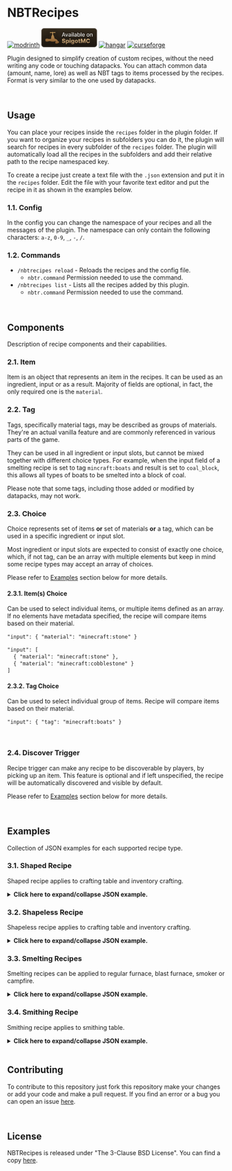 # NBTRecipes
<a href="https://modrinth.com/plugin/nbtrecipes/"><img alt="modrinth" height="44" src="https://cdn.jsdelivr.net/npm/@intergrav/devins-badges@3/assets/cozy/available/modrinth_vector.svg"></a>
<a href="https://www.spigotmc.org/resources/nbtrecipes.107230/"><img alt="spigotmc" height="44" src="badges/spigotmc_vector.svg"></a>
<a href="https://hangar.papermc.io/LoreSchaeffer/NBTRecipes"><img alt="hangar" height="44" src="https://cdn.jsdelivr.net/npm/@intergrav/devins-badges@3/assets/cozy/available/hangar_vector.svg"></a>
<a href="https://legacy.curseforge.com/minecraft/bukkit-plugins/nbtrecipes"><img alt="curseforge" height="44" src="https://cdn.jsdelivr.net/npm/@intergrav/devins-badges@3/assets/cozy/available/curseforge_vector.svg"></a>

Plugin designed to simplify creation of custom recipes, without the need writing any code or touching datapacks.
You can attach common data (amount, name, lore) as well as NBT tags to items processed by the recipes.
Format is very similar to the one used by datapacks.

<br />

## Usage
You can place your recipes inside the `recipes` folder in the plugin folder.
If you want to organize your recipes in subfolders you can do it, the plugin will search for recipes in every subfolder of the `recipes` folder.
The plugin will automatically load all the recipes in the subfolders and add their relative path to the recipe namespaced key.

To create a recipe just create a text file with the `.json` extension and put it in the `recipes` folder.
Edit the file with your favorite text editor and put the recipe in it as shown in the examples below.

### 1.1. Config
In the config you can change the namespace of your recipes and all the messages of the plugin.
The namespace can only contain the following characters: `a-z`, `0-9`, `_`, `-`, `/`.

### 1.2. Commands
* `/nbtrecipes reload` - Reloads the recipes and the config file.
  * `nbtr.command` Permission needed to use the command.
* `/nbtrecipes list` - Lists all the recipes added by this plugin.
  * `nbtr.command` Permission needed to use the command.

<br />

## Components
Description of recipe components and their capabilities.

### 2.1. Item
Item is an object that represents an item in the recipes. It can be used as an ingredient, input or as a result. Majority of fields are optional, in fact, the only required one is the `material`.

### 2.2. Tag
Tags, specifically material tags, may be described as groups of materials. They're an actual vanilla feature and are commonly referenced in various parts of the game.

They can be used in all ingredient or input slots, but cannot be mixed together with different choice types. For example, when the input field of a smelting recipe is set to tag `mincraft:boats` and result is set to `coal_block`, this allows all types of boats to be smelted into a block of coal.

Please note that some tags, including those added or modified by datapacks, may not work.

### 2.3. Choice
Choice represents set of items **or** set of materials **or** a tag, which can be used in a specific ingredient or input slot.

Most ingredient or input slots are expected to consist of exactly one choice, which, if not tag, can be an array with multiple elements but keep in mind some recipe types may accept an array of choices.

Please refer to [Examples](#examples) section below for more details.

#### 2.3.1. Item(s) Choice
Can be used to select individual items, or multiple items defined as an array. If no elements have metadata specified, the recipe will compare items based on their material.
```json5
"input": { "material": "minecraft:stone" }
```
```json5
"input": [
  { "material": "minecraft:stone" },
  { "material": "minecraft:cobblestone" }
]
```
#### 2.3.2. Tag Choice
Can be used to select individual group of items. Recipe will compare items based on their material.
```json5
"input": { "tag": "minecraft:boats" }
```

<br />

### 2.4. Discover Trigger
Recipe trigger can make any recipe to be discoverable by players, by picking up an item.
This feature is optional and if left unspecified, the recipe will be automatically discovered and visible by default.

Please refer to [Examples](#examples) section below for more details.

<br />

## Examples
Collection of JSON examples for each supported recipe type.

### 3.1. Shaped Recipe
Shaped recipe applies to crafting table and inventory crafting.

<details>
  <summary><b>Click here to expand/collapse JSON example.</b></summary>

```json5
{
  "type": "crafting_shaped",
  // Crafting pattern. Array must consist of either:
  // - two, two-character elements reflecting an inventory crafting grid.
  // - three, three-character elements reflecting a crafting table grid.
  "pattern": [
    "  D",
    " D ",
    "S  "
  ],
  // Key to the pattern.
  // Each character must be mapped to exactly one recipe choice, which can be an array with multiple elements.
  "key": {
    "S": [
      { "material": "stick" },
      { "material": "blaze_rod" }
    ],
    "D": { "material": "diamond" }
  },
  // Recipe result.
  "result": {
    "material": "diamond_sword",
    "amount": 1,
    "name": "Diagonally Crafted Diamond Sword",
    "lore": [
      "As the name suggests..."
    ],
    "nbt": "{CustomModelData: 2}"
  },
  // Recipe discover trigger. Optional.
  "discover": {
    // Items that discovers the recipe. List of recipe choices. Each choice can an array with multiple elements.
    "items": [
      { "material": "diamond" }
    ]
  }
}
```

Field `discover` is optional.

</details>

### 3.2. Shapeless Recipe
Shapeless recipe applies to crafting table and inventory crafting.

<details>
  <summary><b>Click here to expand/collapse JSON example.</b></summary>

```json5
{
  "type": "crafting_shapeless",
  // Crafting ingredients. List of recipe choices. Each choice can an array with multiple elements.
  "ingredients": [
    { "tag": "minecraft:logs" },
    { "material": "flint_and_steel" }
  ],
  // Recipe result.
  "result": { "material": "charcoal" },
  // Recipe discover trigger. Optional.
  "discover": {
    // Items that discovers the recipe. List of recipe choices. Each choice can an array with multiple elements.
    "items": [
      { "tag": "minecraft:logs" },
      { "material": "flint_and_steel" },
    ]
  }
}
```

Field `discover` is optional.

</details>

### 3.3. Smelting Recipes
Smelting recipes can be applied to regular furnace, blast furnace, smoker or campfire.

<details>
  <summary><b>Click here to expand/collapse JSON example.</b></summary>

```json5
{
  // Recipe type. For furnace recipes you can use one of: [SMELTING, BLASTING, SMOKING, CAMPFIRE_COOKING]
  "type": "smelting",
  // Furnace input. Exactly one recipe choice, which can be an array with multiple elements.
  "input": [
    { "material": "diamond_helmet" },
    { "material": "diamond_chestplate" },
    { "material": "diamond_leggings" },
    { "material": "diamond_boots" }
  ],
  // Recipe result.
  "result": { "material": "diamond" },
  // Experience to award player after taking smelting result. Optional.
  "experience": 0.7,
  // Time it takes to cook this recipe. Measured in ticks. Optional.
  "cooking_time": 200,
  // Recipe discover trigger. Optional.
  "discover": {
    // Items that discovers the recipe. List of recipe choices. Each choice can an array with multiple elements.
    "items": [
      { "material": "diamond_helmet" },
      { "material": "diamond_chestplate" },
      { "material": "diamond_leggings" },
      { "material": "diamond_boots" }
    ]
  }
}
```
All furnace recipe types follow the same schema.
- `smelting` - recipe for regular furnace.
- `blasting` - recipe for blast furnace.
- `smoking` - recipe for smoker.
- `campfire_cooking` - recipe for campfire.

Fields `experience`, `cooking_time` and `discover` are optional.

</details>

### 3.4. Smithing Recipe
Smithing recipe applies to smithing table.

<details>
  <summary><b>Click here to expand/collapse JSON example.</b></summary>

```json5
{
  "type": "smithing",
  // Base item, you can think of it as an item which upgrades (could) be applied to.
  // Exactly one recipe choice. Can be an array with multiple elements.
  "base": { "material": "iron_pickaxe" },
  // Template item, you can think of it as an upgrade which is applied to the base item. Requires 1.20 or higher.
  // Exactly one recipe choice. Can be an array with multiple elements.
  "template": { "material": "air" },
  // Addition item. For vanilla recipes, it's usually a trim material.
  // Exactly one recipe choice. Can be an array with multiple elements.
  "addition": { "material": "diamond" },
  // Recipe result. Metadata is not supported as it's copied directly from the base item.
  "result": { "material": "diamond_pickaxe" },
  // Recipe discover trigger. Optional.
  "discover": {
    // Items that discovers the recipe. List of recipe choices. Each choice can an array with multiple elements.
    "items": [
      { "material": "iron_pickaxe" }
    ]
  }
}
``` 

Metadata (name, lore, nbt) is not supported for result items, as it's copied directly from the base item.

Field `discover` is optional.

</details>

<br />

## Contributing

To contribute to this repository just fork this repository make your changes or add your code and make a pull request.
If you find an error or a bug you can open an issue [here](https://github.com/LoreSchaeffer/NBTRecipes/issues).

<br />

## License

NBTRecipes is released under "The 3-Clause BSD License". You can find a copy [here](https://github.com/LoreSchaeffer/NBTRecipes/blob/master/LICENSE).
